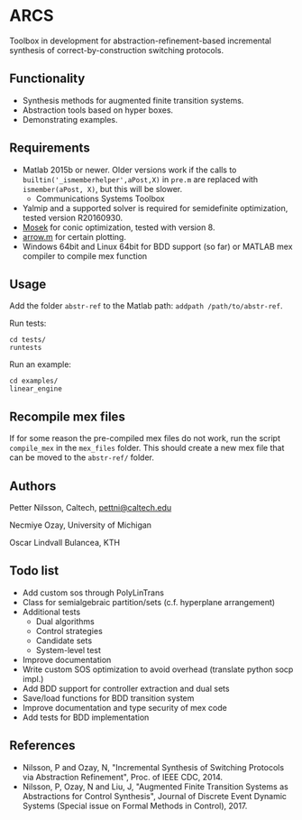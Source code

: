 # ARCS

Toolbox in development for abstraction-refinement-based incremental synthesis of correct-by-construction switching protocols.

## Functionality

 - Synthesis methods for augmented finite transition systems.
 - Abstraction tools based on hyper boxes.
 - Demonstrating examples.

## Requirements

 - Matlab 2015b or newer. Older versions work if the calls to ```builtin('_ismemberhelper',aPost,X)``` in ```pre.m``` are replaced with ```ismember(aPost, X)```, but this will be slower.
 	- Communications Systems Toolbox
 - Yalmip and a supported solver is required for semidefinite optimization, tested version R20160930.
 - [Mosek](https://mosek.com) for conic optimization, tested with version 8.
 - [arrow.m](https://www.mathworks.com/matlabcentral/fileexchange/278-arrow) for certain plotting.
 - Windows 64bit and Linux 64bit for BDD support (so far) or MATLAB mex compiler to compile mex function
## Usage

Add the folder ```abstr-ref``` to the Matlab path: ```addpath /path/to/abstr-ref```.

Run tests:
```
cd tests/
runtests
```
Run an example:
```
cd examples/
linear_engine
```

## Recompile mex files

If for some reason the pre-compiled mex files do not work, run the script ```compile_mex``` in the ```mex_files``` folder. This should create a new mex file that can be moved to the ```abstr-ref/``` folder.

## Authors

Petter Nilsson, Caltech, pettni@caltech.edu

Necmiye Ozay, University of Michigan

Oscar Lindvall Bulancea, KTH

## Todo list

 - Add custom sos through PolyLinTrans
 - Class for semialgebraic partition/sets (c.f. hyperplane arrangement)
 - Additional tests
	- Dual algorithms
    - Control strategies
    - Candidate sets
    - System-level test
 - Improve documentation
 - Write custom SOS optimization to avoid overhead (translate python socp impl.)
 - Add BDD support for controller extraction and dual sets
 - Save/load functions for BDD transition system
 - Improve documentation and type security of mex code
 - Add tests for BDD implementation

## References

 - Nilsson, P and Ozay, N, "Incremental Synthesis of Switching Protocols via Abstraction Refinement", Proc. of IEEE CDC, 2014.
 - Nilsson, P, Ozay, N and Liu, J, "Augmented Finite Transition Systems as Abstractions for Control Synthesis", Journal of Discrete Event Dynamic Systems (Special issue on Formal Methods in Control), 2017.
